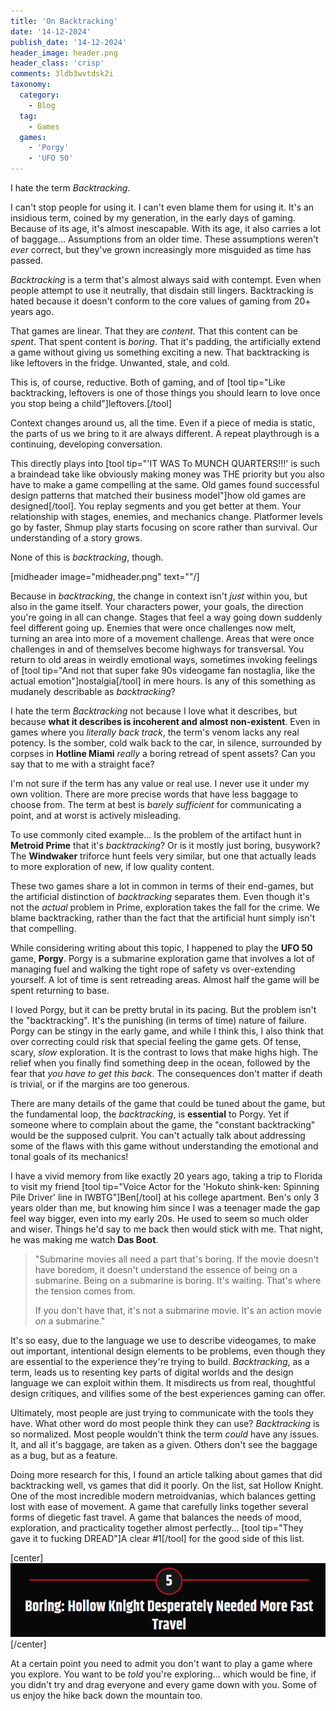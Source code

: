 ```yaml
---
title: 'On Backtracking'
date: '14-12-2024'
publish_date: '14-12-2024'
header_image: header.png
header_class: 'crisp'
comments: 3ldb3wvtdsk2i
taxonomy:
  category:
    - Blog
  tag:
    - Games
  games:
    - 'Porgy'
    - 'UFO 50'
---
```


I hate the term *Backtracking*.

I can't stop people for using it. I can't even blame them for using it. It's an insidious term, coined by my generation, in the early days of gaming. Because of its age, it's almost inescapable. With its age, it also carries a lot of baggage... Assumptions from an older time. These assumptions weren't *ever* correct, but they've grown increasingly more misguided as time has passed.

*Backtracking* is a term that's almost always said with contempt. Even when people attempt to use it neutrally, that disdain still lingers. Backtracking is hated because it doesn't conform to the core values of gaming from 20+ years ago.

That games are linear. That they are *content*. That this content can be *spent*. That spent content is *boring*. That it's padding, the artificially extend a game without giving us something exciting a new. That backtracking is like leftovers in the fridge. Unwanted, stale, and cold.

This is, of course, reductive. Both of gaming, and of [tool tip="Like backtracking, leftovers is one of those things you should learn to love once you stop being a child"]leftovers.[/tool]

Context changes around us, all the time. Even if a piece of media is static, the parts of us we bring to it are always different. A repeat playthrough is a continuing, developing conversation.

This directly plays into [tool tip="'IT WAS To MUNCH QUARTERS!!!' is such a braindead take like obviously making money was THE priority but you also have to make a game compelling at the same. Old games found successful design patterns that matched their business model"]how old games are designed[/tool]. You replay segments and you get better at them. Your relationship with stages, enemies, and mechanics change. Platformer levels go by faster, Shmup play starts focusing on score rather than survival. Our understanding of a story grows. 

None of this is *backtracking*, though.

[midheader image="midheader.png" text=""/]

Because in *backtracking*, the change in context isn't *just* within you, but also in the game itself. Your characters power, your goals, the direction you're going in all can change. Stages that feel a way going down suddenly feel different going up. Enemies that were once challenges now melt, turning an area into more of a movement challenge. Areas that were once challenges in and of themselves become highways for transversal. You return to old areas in weirdly emotional ways, sometimes invoking feelings of [tool tip="And not that super fake 90s videogame fan nostaglia, like the actual emotion"]nostalgia[/tool] in mere hours. Is any of this something as mudanely describable as *backtracking*?

I hate the term *Backtracking* not because I love what it describes, but because **what it describes is incoherent and almost non-existent**. Even in games where you *literally back track*, the term's venom lacks any real potency. Is the somber, cold walk back to the car, in silence, surrounded by corpses in **Hotline Miami** *really* a boring retread of spent assets? Can you say that to me with a straight face?

I'm not sure if the term has any value or real use. I never use it under my own volition. There are more precise words that have less baggage to choose from. The term at best is *barely sufficient* for communicating a point, and at worst is actively misleading.

To use commonly cited example... Is the problem of the artifact hunt in **Metroid Prime** that it's *backtracking*? Or is it mostly just boring, busywork? The **Windwaker** triforce hunt feels very similar, but one that actually leads to more exploration of new, if low quality content.

These two games share a lot in common in terms of their end-games, but the artificial distinction of *backtracking* separates them. Even though it's not the *actual* problem in Prime, exploration takes the fall for the crime. We blame backtracking, rather than the fact that the artificial hunt simply isn't that compelling.

While considering writing about this topic, I happened to play the **UFO 50** game, **Porgy**. Porgy is a submarine exploration game that involves a lot of managing fuel and walking the tight rope of safety vs over-extending yourself. A lot of time is sent retreading areas. Almost half the game will be spent returning to base.

I loved Porgy, but it can be pretty brutal in its pacing. But the problem isn't the "backtracking". It's the punishing (in terms of time) nature of failure. Porgy can be stingy in the early game, and while I think this, I also think that over correcting could risk that special feeling the game gets. Of tense, scary, *slow* exploration. It is the contrast to lows that make highs high. The relief when you finally find something deep in the ocean, followed by the fear that *you have to get this back*. The consequences don't matter if death is trivial, or if the margins are too generous.

There are many details of the game that could be tuned about the game, but the fundamental loop, the *backtracking*, is **essential** to Porgy. Yet if someone where to complain about the game, the "constant backtracking" would be the supposed culprit. You can't actually talk about addressing some of the flaws with this game without understanding the emotional and tonal goals of its mechanics!

I have a vivid memory from like exactly 20 years ago, taking a trip to Florida to visit my friend [tool tip="Voice Actor for the 'Hokuto shink-ken: Spinning Pile Driver' line in IWBTG"]Ben[/tool] at his college apartment. Ben's only 3 years older than me, but knowing him since I was a teenager made the gap feel way bigger, even into my early 20s. He used to seem so much older and wiser. Things he'd say to me back then would stick with me. That night, he was making me watch **Das Boot**. 

> "Submarine movies all need a part that's boring. If the movie doesn't have boredom, it doesn't understand the essence of being on a submarine. Being on a submarine is boring. It's waiting. That's where the tension comes from. 
> 
> If you don't have that, it's not a submarine movie. It's an action movie *on* a submarine."

It's so easy, due to the language we use to describe videogames, to make out important, intentional design elements to be problems, even though they are essential to the experience they're trying to build. *Backtracking*, as a term, leads us to resenting key parts of digital worlds and the design language we can exploit within them. It misdirects us from real, thoughtful design critiques, and vilifies some of the best experiences gaming can offer.

Ultimately, most people are just trying to communicate with the tools they have. What other word do most people think they can use? *Backtracking* is so normalized. Most people wouldn't think the term *could* have any issues. It, and all it's baggage, are taken as a given. Others don't see the baggage as a bug, but as a feature.

Doing more research for this, I found an article talking about games that did backtracking well, vs games that did it poorly. On the list, sat Hollow Knight. One of the most incredible modern metroidvanias, which balances getting lost with ease of movement. A game that carefully links together several forms of diegetic fast travel. A game that balances the needs of mood, exploration, and practicality together almost perfectly... [tool tip="They gave it to fucking DREAD"]A clear #1[/tool] for the good side of this list.

[center]![](boring.png)[/center]

At a certain point you need to admit you don't want to play a game where you explore. You want to be *told* you're exploring... which would be fine, if you didn't try and drag everyone and every game down with you. Some of us enjoy the hike back down the mountain too.
